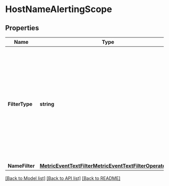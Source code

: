 # HostNameAlertingScope

## Properties

Name | Type | Description | Notes
------------ | ------------- | ------------- | -------------
**FilterType** | **string** | Defines the actual set of fields depending on the value. See one of the following objects:   * &#x60;ENTITY_ID&#x60; -&gt; EntityIdAlertingScope  * &#x60;MANAGEMENT_ZONE&#x60; -&gt; ManagementZoneAlertingScope  * &#x60;TAG&#x60; -&gt; TagFilterAlertingScope  * &#x60;NAME&#x60; -&gt; NameAlertingScope  * &#x60;CUSTOM_DEVICE_GROUP_NAME&#x60; -&gt; CustomDeviceGroupNameAlertingScope  * &#x60;HOST_GROUP_NAME&#x60; -&gt; HostGroupNameAlertingScope  * &#x60;HOST_NAME&#x60; -&gt; HostNameAlertingScope  * &#x60;PROCESS_GROUP_ID&#x60; -&gt; ProcessGroupIdAlertingScope  * &#x60;PROCESS_GROUP_NAME&#x60; -&gt; ProcessGroupNameAlertingScope   | 
**NameFilter** | [**MetricEventTextFilterMetricEventTextFilterOperatorDto**](MetricEventTextFilterMetricEventTextFilterOperatorDto.md) |  | 

[[Back to Model list]](../README.md#documentation-for-models) [[Back to API list]](../README.md#documentation-for-api-endpoints) [[Back to README]](../README.md)



